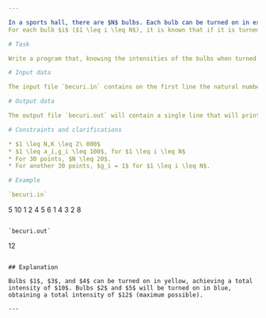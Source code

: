 ```yaml
---

In a sports hall, there are $N$ bulbs. Each bulb can be turned on in exactly one of two colors: yellow or blue. Depending on the color in which a bulb is turned on, it illuminates with a certain intensity.
For each bulb $i$ ($1 \leq i \leq N$), it is known that if it is turned on in yellow, it will illuminate with an intensity of $g_i$ lumens, and if it is turned on in blue, it will illuminate with $a_i$ lumens. The head of the sports hall wants to turn on the bulbs such that the sum of the intensities of the bulbs turned on in yellow is at least $K$, and the sum of the intensities of the bulbs turned on in blue is as large as possible.

# Task

Write a program that, knowing the intensities of the bulbs when turned on in one of the two colors, determines the maximum sum of the intensities of the bulbs that will be turned on in blue, considering that the sum of the intensities of the bulbs turned on in yellow must be greater than $K$. If it is not possible to turn on bulbs in yellow with a total intensity of at least $K$, then the value $-1$ will be displayed.

# Input data

The input file `becuri.in` contains on the first line the natural numbers $N$ and $K$. The second line contains $i$ natural numbers $g_1, g_2, \dots, g_N$ representing, in order, the intensities of the bulbs if they are turned on in yellow. The third line contains $N$ natural numbers $a_1, a_2, \dots, a_N$, representing, in order, the intensities of the bulbs when turned on in blue.

# Output data

The output file `becuri.out` will contain a single line that will print the maximum sum of the intensities of the bulbs turned on in blue, respecting the task’s requirements or the value $-1$ if it is not possible to turn on the bulbs to meet the requirements.

# Constraints and clarifications

* $1 \leq N,K \leq 2\ 000$
* $1 \leq a_i,g_i \leq 100$, for $1 \leq i \leq N$
* For 30 points, $N \leq 20$.
* For another 30 points, $g_i = 1$ for $1 \leq i \leq N$.

# Example

`becuri.in`
```
5 10
1 2 4 5 6
1 4 3 2 8
```

`becuri.out`
```
12
```

## Explanation

Bulbs $1$, $3$, and $4$ can be turned on in yellow, achieving a total intensity of $10$. Bulbs $2$ and $5$ will be turned on in blue, obtaining a total intensity of $12$ (maximum possible).

---
```


